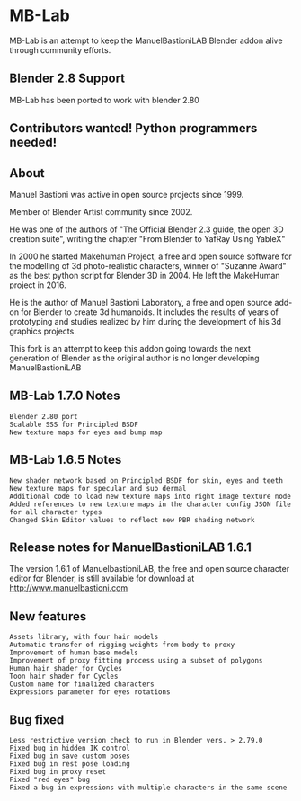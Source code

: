 # MB-Lab

MB-Lab is an attempt to keep the ManuelBastioniLAB Blender addon alive through community efforts.

## Blender 2.8 Support

MB-Lab has been ported to work with blender 2.80

## Contributors wanted! Python programmers needed!

## About

Manuel Bastioni was active in open source projects since 1999.

Member of Blender Artist community since 2002.

He was one of the authors of "The Official Blender 2.3 guide, the open 3D creation suite", writing the chapter "From Blender to YafRay Using YableX"

In 2000 he started Makehuman Project, a free and open source software for the modelling of 3d photo-realistic characters, winner of "Suzanne Award" as the best python script for Blender 3D in 2004. He left the MakeHuman project in 2016.

He is the author of Manuel Bastioni Laboratory, a free and open source add-on for Blender to create 3d humanoids. It includes the results of years of prototyping and studies realized by him during the development of his 3d graphics projects.

This fork is an attempt to keep this addon going towards the next generation of Blender as the original author is no longer developing ManuelBastioniLAB

## MB-Lab 1.7.0 Notes

    Blender 2.80 port
    Scalable SSS for Principled BSDF
    New texture maps for eyes and bump map

## MB-Lab 1.6.5 Notes

    New shader network based on Principled BSDF for skin, eyes and teeth
    New texture maps for specular and sub dermal
    Additional code to load new texture maps into right image texture node
    Added references to new texture maps in the character config JSON file for all character types
    Changed Skin Editor values to reflect new PBR shading network


## Release notes for ManuelBastioniLAB 1.6.1

The version 1.6.1 of ManuelbastioniLAB, the free and open source character editor for Blender, is still available for download at http://www.manuelbastioni.com

## New features

    Assets library, with four hair models
    Automatic transfer of rigging weights from body to proxy
    Improvement of human base models
    Improvement of proxy fitting process using a subset of polygons
    Human hair shader for Cycles
    Toon hair shader for Cycles
    Custom name for finalized characters
    Expressions parameter for eyes rotations

## Bug fixed

    Less restrictive version check to run in Blender vers. > 2.79.0
    Fixed bug in hidden IK control
    Fixed bug in save custom poses
    Fixed bug in rest pose loading
    Fixed bug in proxy reset
    Fixed "red eyes" bug
    Fixed a bug in expressions with multiple characters in the same scene

